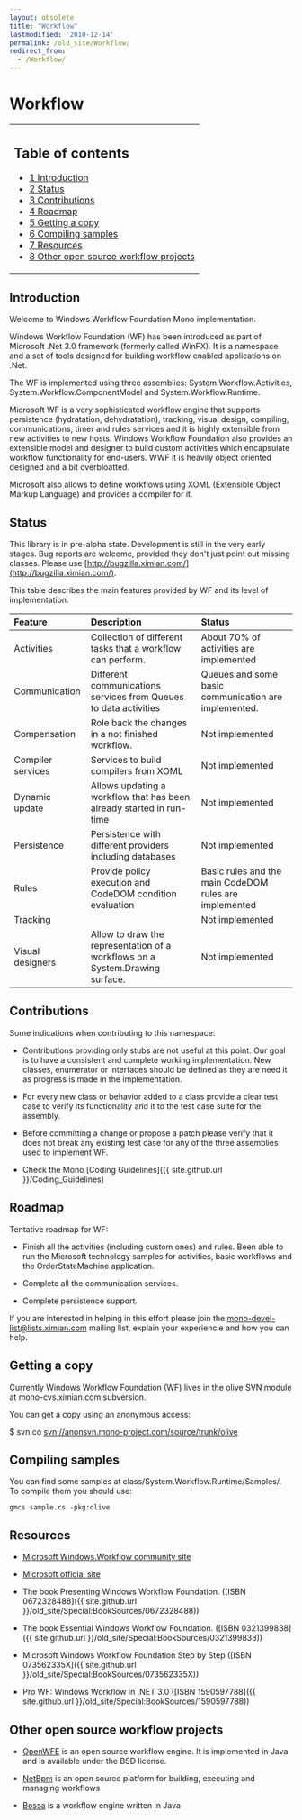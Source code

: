 ```yaml
---
layout: obsolete
title: "Workflow"
lastmodified: '2010-12-14'
permalink: /old_site/Workflow/
redirect_from:
  - /Workflow/
---
```


Workflow
========

<table>
<col width="100%" />
<tbody>
<tr class="odd">
<td align="left"><h2>Table of contents</h2>
<ul>
<li><a href="#introduction">1 Introduction</a></li>
<li><a href="#status">2 Status</a></li>
<li><a href="#contributions">3 Contributions</a></li>
<li><a href="#roadmap">4 Roadmap</a></li>
<li><a href="#getting-a-copy">5 Getting a copy</a></li>
<li><a href="#compiling-samples">6 Compiling samples</a></li>
<li><a href="#resources">7 Resources</a></li>
<li><a href="#other-open-source-workflow-projects">8 Other open source workflow projects</a></li>
</ul></td>
</tr>
</tbody>
</table>

Introduction
------------

Welcome to Windows Workflow Foundation Mono implementation.

Windows Workflow Foundation (WF) has been introduced as part of Microsoft .Net 3.0 framework (formerly called WinFX). It is a namespace and a set of tools designed for building workflow enabled applications on .Net.

The WF is implemented using three assemblies: System.Workflow.Activities, System.Workflow.ComponentModel and System.Workflow.Runtime.

Microsoft WF is a very sophisticated workflow engine that supports persistence (hydratation, dehydratation), tracking, visual design, compiling, communications, timer and rules services and it is highly extensible from new activities to new hosts. Windows Workflow Foundation also provides an extensible model and designer to build custom activities which encapsulate workflow functionality for end-users. WWF it is heavily object oriented designed and a bit overbloatted.

Microsoft also allows to define workflows using XOML (Extensible Object Markup Language) and provides a compiler for it.

Status
------

This library is in pre-alpha state. Development is still in the very early stages. Bug reports are welcome, provided they don't just point out missing classes. Please use [http://bugzilla.ximian.com/](http://bugzilla.ximian.com/).

This table describes the main features provided by WF and its level of implementation.

|Feature|Description|Status|
|:------|:----------|:-----|
|Activities|Collection of different tasks that a workflow can perform.|About 70% of activities are implemented|
|Communication|Different communications services from Queues to data activities|Queues and some basic communication are implemented.|
|Compensation|Role back the changes in a not finished workflow.|Not implemented|
|Compiler services|Services to build compilers from XOML|Not implemented|
|Dynamic update|Allows updating a workflow that has been already started in run-time|Not implemented|
|Persistence|Persistence with different providers including databases|Not implemented|
|Rules|Provide policy execution and CodeDOM condition evaluation|Basic rules and the main CodeDOM rules are implemented|
|Tracking||Not implemented|
|Visual designers|Allow to draw the representation of a workflows on a System.Drawing surface.|Not implemented|

Contributions
-------------

Some indications when contributing to this namespace:

-   Contributions providing only stubs are not useful at this point. Our goal is to have a consistent and complete working implementation. New classes, enumerator or interfaces should be defined as they are need it as progress is made in the implementation.

-   For every new class or behavior added to a class provide a clear test case to verify its functionality and it to the test case suite for the assembly.

-   Before committing a change or propose a patch please verify that it does not break any existing test case for any of the three assemblies used to implement WF.

-   Check the Mono [Coding Guidelines]({{ site.github.url }}/Coding_Guidelines)

Roadmap
-------

Tentative roadmap for WF:

-   Finish all the activities (including custom ones) and rules. Been able to run the Microsoft technology samples for activities, basic workflows and the OrderStateMachine application.

-   Complete all the communication services.

-   Complete persistence support.

If you are interested in helping in this effort please join the mono-devel-list@lists.ximian.com mailing list, explain your experiencie and how you can help.

Getting a copy
--------------

Currently Windows Workflow Foundation (WF) lives in the olive SVN module at mono-cvs.ximian.com subversion.

You can get a copy using an anonymous access:

\$ svn co [svn://anonsvn.mono-project.com/source/trunk/olive](svn://anonsvn.mono-project.com/source/trunk/olive)

Compiling samples
-----------------

You can find some samples at class/System.Workflow.Runtime/Samples/. To compile them you should use:

    gmcs sample.cs -pkg:olive

Resources
---------

-   [Microsoft Windows.Workflow community site](http://wf.netfx3.com/)

-   [Microsoft official site](http://msdn.microsoft.com/winfx/technologies/workflow/default.aspx)

-   The book Presenting Windows Workflow Foundation. ([ISBN 0672328488]({{ site.github.url }}/old_site/Special:BookSources/0672328488))

-   The book Essential Windows Workflow Foundation. ([ISBN 0321399838]({{ site.github.url }}/old_site/Special:BookSources/0321399838))

-   Microsoft Windows Workflow Foundation Step by Step ([ISBN 073562335X]({{ site.github.url }}/old_site/Special:BookSources/073562335X))

-   Pro WF: Windows Workflow in .NET 3.0 ([ISBN 1590597788]({{ site.github.url }}/old_site/Special:BookSources/1590597788))

Other open source workflow projects
-----------------------------------

-   [OpenWFE](http://www.openwfe.org) is an open source workflow engine. It is implemented in Java and is available under the BSD license.

-   [NetBpm](http://www.netbpm.org./) is an open source platform for building, executing and managing workflows

-   [Bossa](http://www.bigbross.com/bossa/) is a workflow engine written in Java


